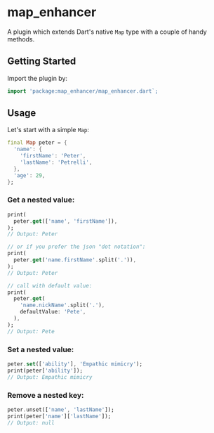 # map_enhancer

A plugin which extends Dart's native `Map` type with a couple of handy methods.

## Getting Started

Import the plugin by:

```dart
import 'package:map_enhancer/map_enhancer.dart`;
```

## Usage

Let's start with a simple `Map`:

```dart
final Map peter = {
  'name': {
    'firstName': 'Peter',
    'lastName': 'Petrelli',
  },
  'age': 29,
};
```

### Get a nested value:

```dart
print(
  peter.get(['name', 'firstName']),
);
// Output: Peter

// or if you prefer the json "dot notation":
print(
  peter.get('name.firstName'.split('.')),
);
// Output: Peter

// call with default value:
print(
  peter.get(
    'name.nickName'.split('.'),
    defaultValue: 'Pete',
  ),
);
// Output: Pete
```

### Set a nested value:

```dart
peter.set(['ability'], 'Empathic mimicry');
print(peter['ability']);
// Output: Empathic mimicry
```

### Remove a nested key:

```dart
peter.unset(['name', 'lastName']);
print(peter['name']['lastName']);
// Output: null
```
